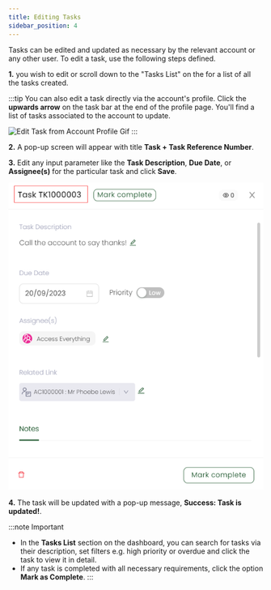 ```yaml
---
title: Editing Tasks
sidebar_position: 4
---
```


Tasks can be edited and updated as necessary by the relevant account or any other user. To edit a task, use the following steps defined.

**1.** <K2Link route="docs/engage/accounts/tasks/searching-tasks/" text="Search for the task" isInternal/> you wish to edit or scroll down to the "Tasks List" on the <K2Link route="dashboard" text="dashboard" isEngage /> for a list of all the tasks created.

:::tip
You can also edit a task directly via the account's profile. Click the **upwards arrow** on the task bar at the end of the profile page. You'll find a list of tasks associated to the account to update.

![Edit Task from Account Profile Gif](./edit-task-account-profile.gif)
:::

**2.** A pop-up screen will appear with title **Task + Task Reference Number**.

**3.** Edit any input parameter like the **Task Description**, **Due Date**, or **Assignee(s)** for the particular task and click **Save**.

![Task Pop-up Screen](./task-popup-screen.png)

**4.** The task will be updated with a pop-up message, **Success: Task is updated!**.

:::note Important
- In the **Tasks List** section on the dashboard, you can search for tasks via their description, set filters e.g. high priority or overdue and click the task to view it in detail.  
- If any task is completed with all necessary requirements, click the option **Mark as Complete**. 
:::

